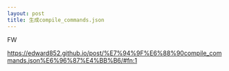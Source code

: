 ```yaml
---
layout: post
title: 生成compile_commands.json
---
```


FW

https://edward852.github.io/post/%E7%94%9F%E6%88%90compile_commands.json%E6%96%87%E4%BB%B6/#fn:1
